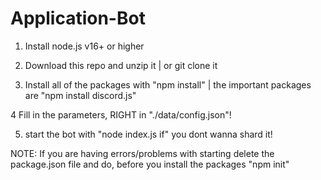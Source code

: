 # Application-Bot

1. Install node.js v16+ or higher

2. Download this repo and unzip it | or git clone it

3. Install all of the packages with "npm install" | the important packages are "npm install discord.js"

4 Fill in the parameters, RIGHT in "./data/config.json"!

5. start the bot with "node index.js if" you dont wanna shard it!

NOTE:
If you are having errors/problems with starting delete the package.json file and do, before you install the packages "npm init"

